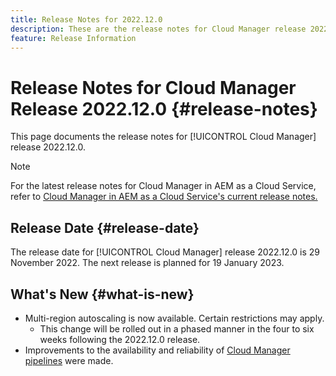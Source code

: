 ```yaml
---
title: Release Notes for 2022.12.0
description: These are the release notes for Cloud Manager release 2022.12.0.
feature: Release Information
---
```


# Release Notes for Cloud Manager Release 2022.12.0 {#release-notes}

This page documents the release notes for [!UICONTROL Cloud Manager] release 2022.12.0.

>[!NOTE]
>
>For the latest release notes for Cloud Manager in AEM as a Cloud Service, refer to [Cloud Manager in AEM as a Cloud Service's current release notes.](https://experienceleague.adobe.com/docs/experience-manager-cloud-service/content/implementing/using-cloud-manager/release-notes-cloud-manager/release-notes-cm-current.html)

## Release Date {#release-date}

The release date for [!UICONTROL Cloud Manager] release 2022.12.0 is 29 November 2022. The next release is planned for 19 January 2023.

## What's New {#what-is-new}

* Multi-region autoscaling is now available. Certain restrictions may apply.
  * This change will be rolled out in a phased manner in the four to six weeks following the 2022.12.0 release.
* Improvements to the availability and reliability of [Cloud Manager pipelines](/help/overview/ci-cd-pipelines.md) were made.
